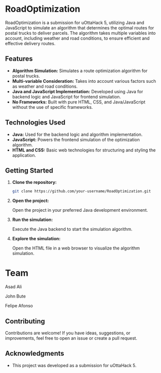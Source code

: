 # RoadOptimization

RoadOptimization is a submission for uOttaHack 5, utilizing Java and JavaScript to simulate an algorithm that determines the optimal routes for postal trucks to deliver parcels. The algorithm takes multiple variables into account, including weather and road conditions, to ensure efficient and effective delivery routes.

## Features

- **Algorithm Simulation:** Simulates a route optimization algorithm for postal trucks.
- **Multi-variable Consideration:** Takes into account various factors such as weather and road conditions.
- **Java and JavaScript Implementation:** Developed using Java for backend logic and JavaScript for frontend simulation.
- **No Frameworks:** Built with pure HTML, CSS, and Java/JavaScript without the use of specific frameworks.

## Technologies Used

- **Java:** Used for the backend logic and algorithm implementation.
- **JavaScript:** Powers the frontend simulation of the optimization algorithm.
- **HTML and CSS:** Basic web technologies for structuring and styling the application.

## Getting Started

1. **Clone the repository:**

    ```bash
    git clone https://github.com/your-username/RoadOptimization.git
    ```

2. **Open the project:**

    Open the project in your preferred Java development environment.

3. **Run the simulation:**

    Execute the Java backend to start the simulation algorithm.

4. **Explore the simulation:**

    Open the HTML file in a web browser to visualize the algorithm simulation.

# Team

Asad Ali 

John Bute

Felipe Afonso

## Contributing

Contributions are welcome! If you have ideas, suggestions, or improvements, feel free to open an issue or create a pull request.

## Acknowledgments

- This project was developed as a submission for uOttaHack 5.
